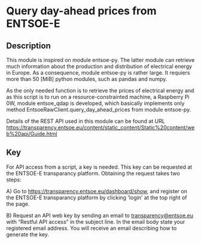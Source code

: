 # Query day-ahead prices from ENTSOE-E

## Description
This module is inspired on module entsoe-py. The latter module can retrieve much information about the production and distribution of electrical energy in Europe. As a consequence, module entsoe-py is rather large. It requiers more than 50 [MiB] python modules, such as pandas and numpy.

As the only needed function is to retrieve the prices of electrical energy and as this script is to run on a resource-constrainted machine, a Raspberry Pi
0W, module entsoe_qdap is developed, which basically implements only method EntsoeRawClient.query_day_ahead_prices from module entsoe-py.

Details of the REST API used in this module can be found at URL https://transparency.entsoe.eu/content/static_content/Static%20content/web%20api/Guide.html

## Key
For API access from a script, a key is needed. This key can be requested at the ENTSOE-E transparancy platform. Obtaining the request takes two steps:

A) Go to https://transparency.entsoe.eu/dashboard/show, and register on the ENTSOE-E transparancy platform by clicking 'login' at the top right of the page.

B) Request an API web key by sending an email to transparency@entsoe.eu with “Restful API access” in the subject line. In the email body state your registered email address. You will receive an email describing how to generate the key.


